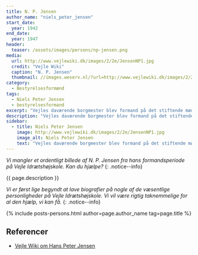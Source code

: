 ```yaml
---
title: N. P. Jensen
author_name: "niels_peter_jensen"
start_date: 
  year: 1942
end_date:
  year: 1947
header:
  teaser: /assets/images/persons/np-jensen.png
media: 
  url: http://www.vejlewiki.dk/images/2/2e/JensenNP1.jpg
  credit: "Vejle Wiki"
  caption: "N. P. Jensen"
  thumbnail: //images.weserv.nl/?url=http://www.vejlewiki.dk/images/2/2e/JensenNP1.jpg&w=100
category:
  - Bestyrelsesformænd
tags:
  - Niels Peter Jensen
  - bestyrelsesformand
excerpt: "Vejles daværende borgmester blev formand på det stiftende møde for Den Jyske Idrætshøjskole i 1942 og var formand indtil 1947."
description: "Vejles daværende borgmester blev formand på det stiftende møde for Den Jyske Idrætshøjskole."
sidebar:
  - title: Niels Peter Jensen
    image: http://www.vejlewiki.dk/images/2/2e/JensenNP1.jpg
    image_alt: Niels Peter Jensen
    text: "Vejles daværende borgmester blev formand på det stiftende møde for Den Jyske Idrætshøjskole i 1942 og var formand indtil 1947."
---
```


_Vi mangler et ordentligt billede af N. P. Jensen fra hans formandsperiode på Vejle Idrætshøjskole. Kan du hjælpe?_
{: .notice--info}

{{ page.description }}

_Vi er først lige begyndt at lave biografier på nogle af de væsentlige personligheder på Vejle Idrætshøjskole. Vi vil være rigtig taknemmelige for al den hjælp, vi kan få._
{: .notice--info}

{% include posts-persons.html author=page.author_name tag=page.title %}

## Referencer

- [Vejle Wiki om Hans Peter Jensen](http://www.vejlewiki.dk/index.php?title=Niels_Peter_Jensen)
